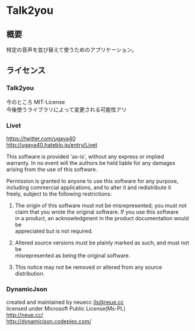 # Talk2you
## 概要
特定の音声を並び替えて使うためのアプリケーション。

## ライセンス
### Talk2you
今のところ MIT-License  
今後使うライブラリによって変更される可能性アリ

### Livet
https://twitter.com/ugaya40  
http://ugaya40.hateblo.jp/entry/Livet  
  
This software is provided 'as-is', without any express or implied  
 warranty. In no event will the authors be held liable for any damages  
 arising from the use of this software.  
   
Permission is granted to anyone to use this software for any purpose,  
 including commercial applications, and to alter it and redistribute it  
 freely, subject to the following restrictions:  
  
1. The origin of this software must not be misrepresented; you must not  
 claim that you wrote the original software. If you use this software  
 in a product, an acknowledgment in the product documentation would be  
 appreciated but is not required.  
   
2. Altered source versions must be plainly marked as such, and must not be  
 misrepresented as being the original software.  
   
3. This notice may not be removed or altered from any source  
 distribution.  
  
### DynamicJson
created and maintained by neuecc <ils@neue.cc>  
licensed under Microsoft Public License(Ms-PL)  
http://neue.cc/  
http://dynamicjson.codeplex.com/  
